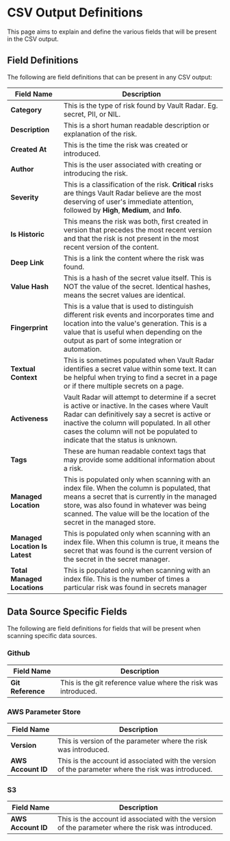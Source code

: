 # CSV Output Definitions
This page aims to explain and define the various fields that will be present in the CSV output.

## Field Definitions
The following are field definitions that can be present in any CSV output:

| Field Name | Description |
| --- | --- |
| **Category**| This is the type of risk found by Vault Radar. Eg. secret, PII, or NIL.
| **Description**| This is a short human readable description or explanation of the risk.
| **Created At**| This is the time the risk was created or introduced.
| **Author**| This is the user associated with creating or introducing the risk.
| **Severity**| This is a classification of the risk. **Critical** risks are things Vault Radar believe are the most deserving of user's immediate attention, followed by **High**, **Medium**, and **Info**.
| **Is Historic**| This means the risk was both, first created in version that precedes the most recent version and that the risk is not present in the most recent version of the content.
| **Deep Link**| This is a link the content where the risk was found.
| **Value Hash**| This is a hash of the secret value itself. This is NOT the value of the secret. Identical hashes, means the secret values are identical.
| **Fingerprint**| This is a value that is used to distinguish different risk events and incorporates time and location into the value's generation. This is a value that is useful when depending on the output as part of some integration or automation.
| **Textual Context**| This is sometimes populated when Vault Radar identifies a secret value within some text. It can be helpful when trying to find a secret in a page or if there multiple secrets on a page.
| **Activeness**| Vault Radar will attempt to determine if a secret is active or inactive. In the cases where Vault Radar can definitively say a secret is active or inactive the column will populated. In all other cases the column will not be populated to indicate that the status is unknown.
| **Tags**| These are human readable context tags that may provide some additional information about a risk.
| **Managed Location**| This is populated only when scanning with an index file. When the column is populated, that means a secret that is currently in the managed store, was also found in whatever was being scanned. The value will be the location of the secret in the managed store.
| **Managed Location Is Latest**| This is populated only when scanning with an index file. When this column is true, it means the secret that was found is the current version of the secret in the secret manager.
| **Total Managed Locations**| This is populated only when scanning with an index file. This is the number of times a particular risk was found in secrets manager

## Data Source Specific Fields
The following are field definitions for fields that will be present when scanning specific data sources.

### Github
| Field Name | Description |
| --- | --- |
| **Git Reference**| This is the git reference value where the risk was introduced.

### AWS Parameter Store
| Field Name | Description |
| --- | --- |
| **Version**| This is version of the parameter where the risk was introduced.
| **AWS Account ID**| This is the account id associated with the version of the parameter where the risk was introduced.

### S3
| Field Name | Description |
| --- | --- |
| **AWS Account ID**| This is the account id associated with the version of the parameter where the risk was introduced.